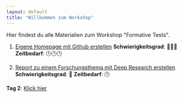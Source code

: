 ```yaml
---
layout: default
title: "Willkommen zum Workshop"
---
```


Hier findest du alle Materialien zum Workshop "Formative Tests".

1. [Eigene Homepage mit Github erstellen](./1_Homepage_auf_Github_erstellen.md)  **Schwierigkeitsgrad**: 🤖🤖🤖 **Zeitbedarf**: 🕒🕒🕒

2. [Report zu einem Forschungsthema mit Deep Research erstellen](./2_Report_mit_Deepseek_erstellen.md)  **Schwierigkeitsgrad**: 🤖 **Zeitbedarf**: 🕒

**Tag 2**: [Klick hier](./tag2.md)
